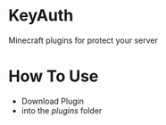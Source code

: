 # KeyAuth
Minecraft plugins for protect your server

# How To Use
* Download Plugin
* into the _plugins_ folder
